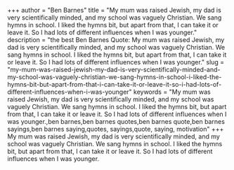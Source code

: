 +++
author = "Ben Barnes"
title = "My mum was raised Jewish, my dad is very scientifically minded, and my school was vaguely Christian. We sang hymns in school. I liked the hymns bit, but apart from that, I can take it or leave it. So I had lots of different influences when I was younger."
description = "the best Ben Barnes Quote: My mum was raised Jewish, my dad is very scientifically minded, and my school was vaguely Christian. We sang hymns in school. I liked the hymns bit, but apart from that, I can take it or leave it. So I had lots of different influences when I was younger."
slug = "my-mum-was-raised-jewish-my-dad-is-very-scientifically-minded-and-my-school-was-vaguely-christian-we-sang-hymns-in-school-i-liked-the-hymns-bit-but-apart-from-that-i-can-take-it-or-leave-it-so-i-had-lots-of-different-influences-when-i-was-younger"
keywords = "My mum was raised Jewish, my dad is very scientifically minded, and my school was vaguely Christian. We sang hymns in school. I liked the hymns bit, but apart from that, I can take it or leave it. So I had lots of different influences when I was younger.,ben barnes,ben barnes quotes,ben barnes quote,ben barnes sayings,ben barnes saying,quotes, sayings,quote, saying, motivation"
+++
My mum was raised Jewish, my dad is very scientifically minded, and my school was vaguely Christian. We sang hymns in school. I liked the hymns bit, but apart from that, I can take it or leave it. So I had lots of different influences when I was younger.

